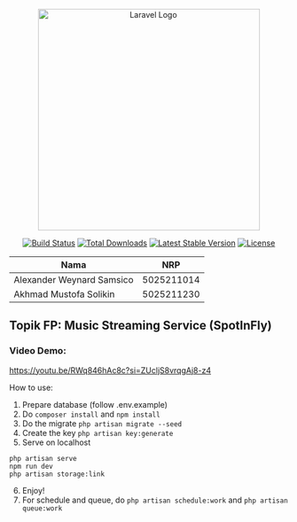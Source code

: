 <p align="center"><a href="https://laravel.com" target="_blank"><img src="https://raw.githubusercontent.com/laravel/art/master/logo-lockup/5%20SVG/2%20CMYK/1%20Full%20Color/laravel-logolockup-cmyk-red.svg" width="400" alt="Laravel Logo"></a></p>

<p align="center">
<a href="https://github.com/laravel/framework/actions"><img src="https://github.com/laravel/framework/workflows/tests/badge.svg" alt="Build Status"></a>
<a href="https://packagist.org/packages/laravel/framework"><img src="https://img.shields.io/packagist/dt/laravel/framework" alt="Total Downloads"></a>
<a href="https://packagist.org/packages/laravel/framework"><img src="https://img.shields.io/packagist/v/laravel/framework" alt="Latest Stable Version"></a>
<a href="https://packagist.org/packages/laravel/framework"><img src="https://img.shields.io/packagist/l/laravel/framework" alt="License"></a>
</p>

| Nama                      | NRP        |
| ------------------------- | ---------- |
| Alexander Weynard Samsico | 5025211014 |
| Akhmad Mustofa Solikin    | 5025211230 |

## Topik FP: Music Streaming Service (SpotInFly)

### Video Demo:

https://youtu.be/RWq846hAc8c?si=ZUcljS8vrqgAj8-z4

How to use:

1. Prepare database (follow .env.example)
2. Do `composer install` and `npm install`
3. Do the migrate
   `php artisan migrate --seed`
4. Create the key `php artisan key:generate`
5. Serve on localhost

```
php artisan serve
npm run dev
php artisan storage:link
```

6. Enjoy!
7. For schedule and queue, do `php artisan schedule:work` and `php artisan queue:work`
